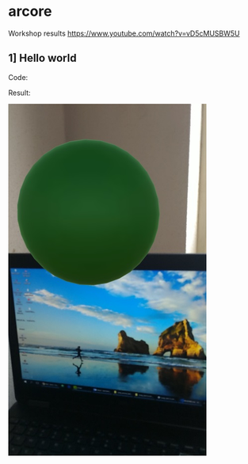 # arcore

Workshop results https://www.youtube.com/watch?v=vD5cMUSBW5U

## 1] Hello world

Code: 

Result: 

<img src="hello_world.jpg">